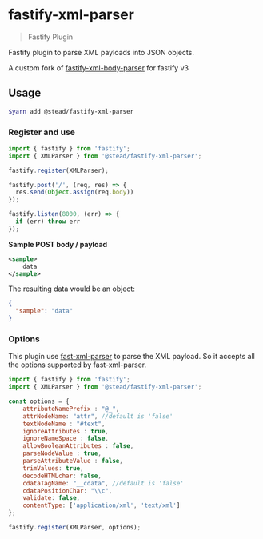 # fastify-xml-parser

> Fastify Plugin

Fastify plugin to parse XML payloads into JSON objects.

A custom fork of [fastify-xml-body-parser](https://github.com/NaturalIntelligence/fastify-xml-body-parser) for fastify v3

## Usage
```bash
$yarn add @stead/fastify-xml-parser
```

### Register and use

```js
import { fastify } from 'fastify';
import { XMLParser } from '@stead/fastify-xml-parser';

fastify.register(XMLParser);

fastify.post('/', (req, res) => {
  res.send(Object.assign(req.body))
});

fastify.listen(8000, (err) => {
  if (err) throw err
});
```

**Sample POST body / payload**
```xml
<sample>
    data
</sample>
```

The resulting data would be an object:
```json
{
  "sample": "data"
}
```

### Options
This plugin use [fast-xml-parser](https://github.com/NaturalIntelligence/fast-xml-parser) to parse the XML payload. So it accepts all the options supported by fast-xml-parser.

```js
import { fastify } from 'fastify';
import { XMLParser } from '@stead/fastify-xml-parser';

const options = {
    attributeNamePrefix : "@_",
    attrNodeName: "attr", //default is 'false'
    textNodeName : "#text",
    ignoreAttributes : true,
    ignoreNameSpace : false,
    allowBooleanAttributes : false,
    parseNodeValue : true,
    parseAttributeValue : false,
    trimValues: true,
    decodeHTMLchar: false,
    cdataTagName: "__cdata", //default is 'false'
    cdataPositionChar: "\\c",
    validate: false,
    contentType: ['application/xml', 'text/xml']
};

fastify.register(XMLParser, options);
```
